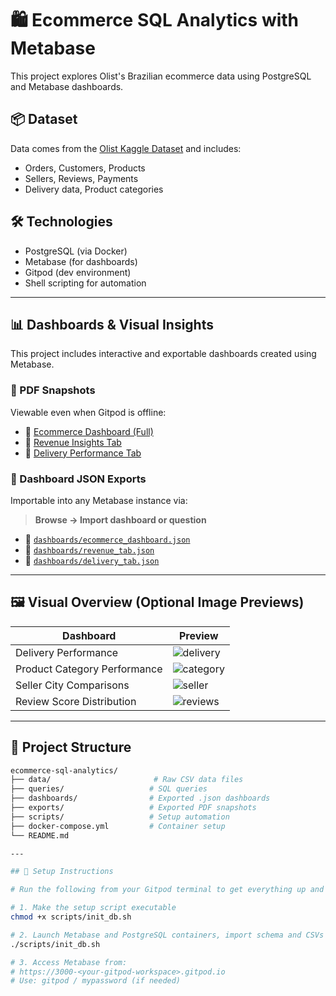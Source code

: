 # 🛍️ Ecommerce SQL Analytics with Metabase

This project explores Olist's Brazilian ecommerce data using PostgreSQL and Metabase dashboards.

## 📦 Dataset

Data comes from the [Olist Kaggle Dataset](https://www.kaggle.com/datasets/olistbr/brazilian-ecommerce) and includes:
- Orders, Customers, Products
- Sellers, Reviews, Payments
- Delivery data, Product categories

## 🛠️ Technologies
- PostgreSQL (via Docker)
- Metabase (for dashboards)
- Gitpod (dev environment)
- Shell scripting for automation

---

## 📊 Dashboards & Visual Insights

This project includes interactive and exportable dashboards created using Metabase.

### 🧾 PDF Snapshots
Viewable even when Gitpod is offline:

- 📄 [Ecommerce Dashboard (Full)](exports/ecommerce_dashboard.pdf)
- 📄 [Revenue Insights Tab](exports/revenue_tab.pdf)
- 📄 [Delivery Performance Tab](exports/delivery_tab.pdf)

### 💾 Dashboard JSON Exports
Importable into any Metabase instance via:
> **Browse → Import dashboard or question**

- 📂 [`dashboards/ecommerce_dashboard.json`](dashboards/ecommerce_dashboard.json)
- 📂 [`dashboards/revenue_tab.json`](dashboards/revenue_tab.json)
- 📂 [`dashboards/delivery_tab.json`](dashboards/delivery_tab.json)

---

## 🖼️ Visual Overview (Optional Image Previews)

| Dashboard                    | Preview                                  |
|-----------------------------|------------------------------------------|
| Delivery Performance        | ![delivery](dashboards/delivery_dashboard.png) |
| Product Category Performance| ![category](dashboards/category_performance.png) |
| Seller City Comparisons     | ![seller](dashboards/seller_dashboard.png) |
| Review Score Distribution   | ![reviews](dashboards/reviews.png)       |

---

## 📂 Project Structure

```bash
ecommerce-sql-analytics/
├── data/                       # Raw CSV data files
├── queries/                   # SQL queries
├── dashboards/                # Exported .json dashboards
├── exports/                   # Exported PDF snapshots
├── scripts/                   # Setup automation
├── docker-compose.yml         # Container setup
└── README.md

---

## 🚀 Setup Instructions

# Run the following from your Gitpod terminal to get everything up and running:

# 1. Make the setup script executable
chmod +x scripts/init_db.sh

# 2. Launch Metabase and PostgreSQL containers, import schema and CSVs
./scripts/init_db.sh

# 3. Access Metabase from:
# https://3000-<your-gitpod-workspace>.gitpod.io
# Use: gitpod / mypassword (if needed)
